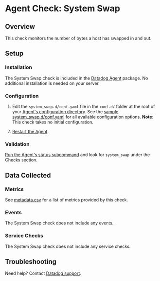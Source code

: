 # Agent Check: System Swap

## Overview

This check monitors the number of bytes a host has swapped in and out.

## Setup

### Installation

The System Swap check is included in the [Datadog Agent][1] package. No additional installation is needed on your server.

### Configuration

1. Edit the `system_swap.d/conf.yaml` file in the `conf.d/` folder at the root of your [Agent's configuration directory][2]. See the [sample system_swap.d/conf.yaml][3] for all available configuration options. **Note**: This check takes no initial configuration.

2. [Restart the Agent][4].

### Validation

[Run the Agent's status subcommand][5] and look for `system_swap` under the Checks section.

## Data Collected

### Metrics

See [metadata.csv][6] for a list of metrics provided by this check.

### Events

The System Swap check does not include any events.

### Service Checks

The System Swap check does not include any service checks.

## Troubleshooting

Need help? Contact [Datadog support][7].

[1]: /account/settings/agent/latest
[2]: https://docs.datadoghq.com/agent/guide/agent-configuration-files/#agent-configuration-directory
[3]: https://github.com/DataDog/integrations-core/blob/master/system_swap/datadog_checks/system_swap/data/conf.yaml.example
[4]: https://docs.datadoghq.com/agent/guide/agent-commands/#start-stop-and-restart-the-agent
[5]: https://docs.datadoghq.com/agent/guide/agent-commands/#agent-status-and-information
[6]: https://github.com/DataDog/integrations-core/blob/master/system_swap/metadata.csv
[7]: https://docs.datadoghq.com/help/
